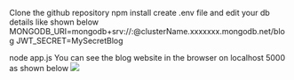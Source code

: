 Clone the github repository
npm install
create .env file and edit your db details like shown below
MONGODB_URI=mongodb+srv://<username>:<password>@clusterName.xxxxxxx.mongodb.net/blog
JWT_SECRET=MySecretBlog

node app.js
You can see the blog website in the browser on localhost 5000 as shown below
<img src="C:\Users\swarn\OneDrive\Pictures\Screenshots\2024-01-09.png">

